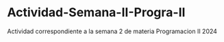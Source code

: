 # Actividad-Semana-II-Progra-II
Actividad correspondiente a la semana 2 de materia Programacion II 2024
